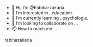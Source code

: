 - 👋 Hi, I’m @Rabiha-zakaria
- 👀 I’m interested in ..education.
- 🌱 I’m currently learning ..psychologie.
- 💞️ I’m looking to collaborate on ...
- 📫 How to reach me ...

<!---
Rabiha-zakaria/Rabiha-zakaria is a ✨ special ✨ repository because its `README.md` (this file) appears on your GitHub profile.
You can click the Preview link to take a look at your changes.
--->rabihazakaria
